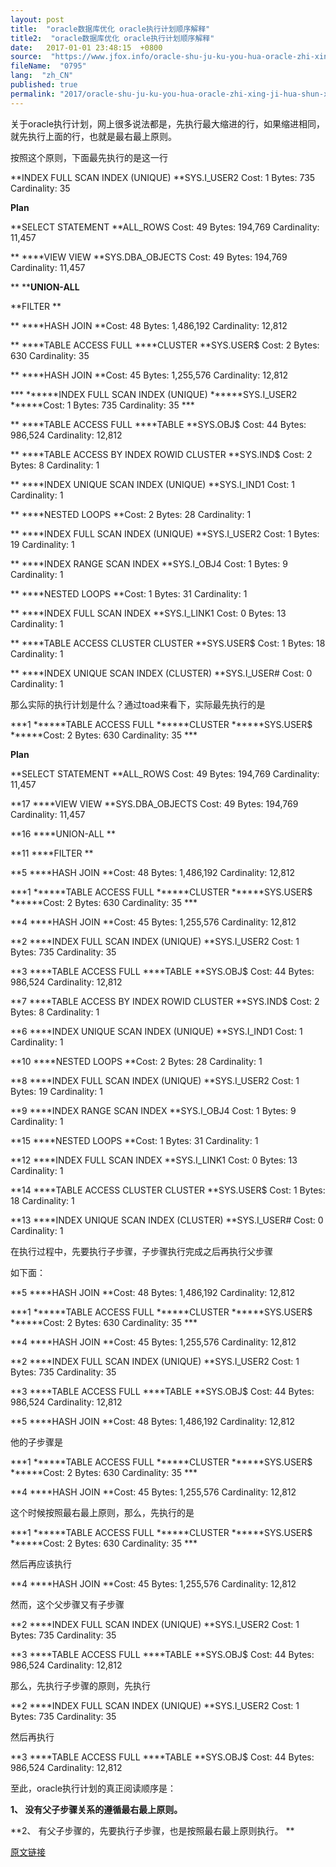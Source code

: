 ```yaml
---
layout: post
title:  "oracle数据库优化 oracle执行计划顺序解释"
title2:  "oracle数据库优化 oracle执行计划顺序解释"
date:   2017-01-01 23:48:15  +0800
source:  "https://www.jfox.info/oracle-shu-ju-ku-you-hua-oracle-zhi-xing-ji-hua-shun-xu-jie-shi.html"
fileName:  "0795"
lang:  "zh_CN"
published: true
permalink: "2017/oracle-shu-ju-ku-you-hua-oracle-zhi-xing-ji-hua-shun-xu-jie-shi.html"
---
```


关于oracle执行计划，网上很多说法都是，先执行最大缩进的行，如果缩进相同，就先执行上面的行，也就是最右最上原则。

按照这个原则，下面最先执行的是这一行

**INDEX FULL SCAN INDEX (UNIQUE) **SYS.I_USER2 Cost: 1 Bytes: 735 Cardinality: 35

 **Plan**
 
**SELECT STATEMENT **ALL_ROWS Cost: 49 Bytes: 194,769 Cardinality: 11,457
 
** ****VIEW VIEW **SYS.DBA_OBJECTS Cost: 49 Bytes: 194,769 Cardinality: 11,457
  
** ****UNION-ALL**
   
**FILTER **
    
** ****HASH JOIN **Cost: 48 Bytes: 1,486,192 Cardinality: 12,812
     
** ****TABLE ACCESS FULL ****CLUSTER **SYS.USER$ Cost: 2 Bytes: 630 Cardinality: 35
     
** ****HASH JOIN **Cost: 45 Bytes: 1,255,576 Cardinality: 12,812
      
*** ******INDEX FULL SCAN INDEX (UNIQUE) ******SYS.I_USER2 ******Cost: 1 Bytes: 735 Cardinality: 35 ***
      
** ****TABLE ACCESS FULL ****TABLE **SYS.OBJ$ Cost: 44 Bytes: 986,524 Cardinality: 12,812
    
** ****TABLE ACCESS BY INDEX ROWID CLUSTER **SYS.IND$ Cost: 2 Bytes: 8 Cardinality: 1
     
** ****INDEX UNIQUE SCAN INDEX (UNIQUE) **SYS.I_IND1 Cost: 1 Cardinality: 1
    
** ****NESTED LOOPS **Cost: 2 Bytes: 28 Cardinality: 1
     
** ****INDEX FULL SCAN INDEX (UNIQUE) **SYS.I_USER2 Cost: 1 Bytes: 19 Cardinality: 1
     
** ****INDEX RANGE SCAN INDEX **SYS.I_OBJ4 Cost: 1 Bytes: 9 Cardinality: 1
   
** ****NESTED LOOPS **Cost: 1 Bytes: 31 Cardinality: 1
    
** ****INDEX FULL SCAN INDEX **SYS.I_LINK1 Cost: 0 Bytes: 13 Cardinality: 1
    
** ****TABLE ACCESS CLUSTER CLUSTER **SYS.USER$ Cost: 1 Bytes: 18 Cardinality: 1
     
** ****INDEX UNIQUE SCAN INDEX (CLUSTER) **SYS.I_USER# Cost: 0 Cardinality: 1

那么实际的执行计划是什么？通过toad来看下，实际最先执行的是

***1 ******TABLE ACCESS FULL ******CLUSTER ******SYS.USER$ ******Cost: 2 Bytes: 630 Cardinality: 35 ***

**Plan**

**SELECT STATEMENT **ALL_ROWS Cost: 49 Bytes: 194,769 Cardinality: 11,457
 
**17 ****VIEW VIEW **SYS.DBA_OBJECTS Cost: 49 Bytes: 194,769 Cardinality: 11,457
  
**16 ****UNION-ALL **
   
**11 ****FILTER **
    
**5 ****HASH JOIN **Cost: 48 Bytes: 1,486,192 Cardinality: 12,812
     
***1 ******TABLE ACCESS FULL ******CLUSTER ******SYS.USER$ ******Cost: 2 Bytes: 630 Cardinality: 35 ***
     
**4 ****HASH JOIN **Cost: 45 Bytes: 1,255,576 Cardinality: 12,812
      
**2 ****INDEX FULL SCAN INDEX (UNIQUE) **SYS.I_USER2 Cost: 1 Bytes: 735 Cardinality: 35
      
**3 ****TABLE ACCESS FULL ****TABLE **SYS.OBJ$ Cost: 44 Bytes: 986,524 Cardinality: 12,812
    
**7 ****TABLE ACCESS BY INDEX ROWID CLUSTER **SYS.IND$ Cost: 2 Bytes: 8 Cardinality: 1
     
**6 ****INDEX UNIQUE SCAN INDEX (UNIQUE) **SYS.I_IND1 Cost: 1 Cardinality: 1
    
**10 ****NESTED LOOPS **Cost: 2 Bytes: 28 Cardinality: 1
     
**8 ****INDEX FULL SCAN INDEX (UNIQUE) **SYS.I_USER2 Cost: 1 Bytes: 19 Cardinality: 1
     
**9 ****INDEX RANGE SCAN INDEX **SYS.I_OBJ4 Cost: 1 Bytes: 9 Cardinality: 1
   
**15 ****NESTED LOOPS **Cost: 1 Bytes: 31 Cardinality: 1
    
**12 ****INDEX FULL SCAN INDEX **SYS.I_LINK1 Cost: 0 Bytes: 13 Cardinality: 1
    
**14 ****TABLE ACCESS CLUSTER CLUSTER **SYS.USER$ Cost: 1 Bytes: 18 Cardinality: 1
     
**13 ****INDEX UNIQUE SCAN INDEX (CLUSTER) **SYS.I_USER# Cost: 0 Cardinality: 1

在执行过程中，先要执行子步骤，子步骤执行完成之后再执行父步骤

如下面：

**5 ****HASH JOIN **Cost: 48 Bytes: 1,486,192 Cardinality: 12,812

***1 ******TABLE ACCESS FULL ******CLUSTER ******SYS.USER$ ******Cost: 2 Bytes: 630 Cardinality: 35 ***

**4 ****HASH JOIN **Cost: 45 Bytes: 1,255,576 Cardinality: 12,812
 
**2 ****INDEX FULL SCAN INDEX (UNIQUE) **SYS.I_USER2 Cost: 1 Bytes: 735 Cardinality: 35
 
**3 ****TABLE ACCESS FULL ****TABLE **SYS.OBJ$ Cost: 44 Bytes: 986,524 Cardinality: 12,812

**5 ****HASH JOIN **Cost: 48 Bytes: 1,486,192 Cardinality: 12,812

他的子步骤是

***1 ******TABLE ACCESS FULL ******CLUSTER ******SYS.USER$ ******Cost: 2 Bytes: 630 Cardinality: 35 ***

**4 ****HASH JOIN **Cost: 45 Bytes: 1,255,576 Cardinality: 12,812

这个时候按照最右最上原则，那么，先执行的是

***1 ******TABLE ACCESS FULL ******CLUSTER ******SYS.USER$ ******Cost: 2 Bytes: 630 Cardinality: 35 ***

然后再应该执行

**4 ****HASH JOIN **Cost: 45 Bytes: 1,255,576 Cardinality: 12,812

然而，这个父步骤又有子步骤

**2 ****INDEX FULL SCAN INDEX (UNIQUE) **SYS.I_USER2 Cost: 1 Bytes: 735 Cardinality: 35

**3 ****TABLE ACCESS FULL ****TABLE **SYS.OBJ$ Cost: 44 Bytes: 986,524 Cardinality: 12,812

那么，先执行子步骤的原则，先执行

**2 ****INDEX FULL SCAN INDEX (UNIQUE) **SYS.I_USER2 Cost: 1 Bytes: 735 Cardinality: 35

然后再执行

**3 ****TABLE ACCESS FULL ****TABLE **SYS.OBJ$ Cost: 44 Bytes: 986,524 Cardinality: 12,812

至此，oracle执行计划的真正阅读顺序是：

**1、  没有父子步骤关系的遵循最右最上原则。**

**2、  有父子步骤的，先要执行子步骤，也是按照最右最上原则执行。
**

[原文链接](https://www.jfox.info/go.php?url=http://www.tanyangxf.net/index.php/oracle-explain-sequence/)
